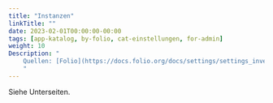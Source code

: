 ```yaml
---
title: "Instanzen"
linkTitle: ""
date: 2023-02-01T00:00:00-00:00
tags: [app-katalog, by-folio, cat-einstellungen, for-admin]
weight: 10
Description: "
    Quellen: [Folio](https://docs.folio.org/docs/settings/settings_inventory/settings_inventory/#settings--inventory--alternative-title-types) <!-- & [GBV](https://info.gebev.de/display/FOLIOGBVEXTERN/Einstellungen+(Katalog):+Instanzen) -->
    "
---
```


Siehe Unterseiten.
